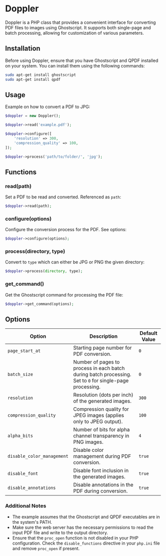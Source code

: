# Doppler 

Doppler is a PHP class that provides a convenient interface for converting PDF files to images using Ghostscript. It supports both single-page and batch processing, allowing for customization of various parameters.

## Installation

Before using Doppler, ensure that you have Ghostscript and QPDF installed on your system. You can install them using the following commands:

```bash
sudo apt-get install ghostscript
sudo apt-get install qpdf
```

## Usage
Example on how to convert a PDF to JPG:
```php
$doppler = new Doppler();

$doppler->read('example.pdf');

$doppler->configure([
    'resolution' => 300,
    'compression_quality' => 100,
]);

$doppler->process('path/to/folder/', 'jpg');
```

## Functions

### read(path)
Set a PDF to be read and converted. Referenced as `path`:
```php
$doppler->read(path);
```

### configure(options)
Configure the conversion process for the PDF. See options:
```php
$doppler->configure(options);
```

### process(directory, type)
Convert to `type` which can either be JPG or PNG the given directory:
```php
$doppler->process(directory, type);
```

### get_command()
Get the Ghostscript command for processing the PDF file:
```php
$doppler->get_command(options);
```

## Options
| Option                    | Description                                                                                              | Default Value               |
|---------------------------|----------------------------------------------------------------------------------------------------------|-----------------------------|
| `page_start_at`           | Starting page number for PDF conversion.                                                                 | `0`                         |
| `batch_size`              | Number of pages to process in each batch during batch processing. Set to `0` for single-page processing. | `0`                         |
| `resolution`              | Resolution (dots per inch) of the generated images.                                                      | `300`                       |
| `compression_quality`     | Compression quality for JPEG images (applies only to JPEG output).                                       | `100`                       |
| `alpha_bits`              | Number of bits for alpha channel transparency in PNG images.                                             | `4`                         |
| `disable_color_management`| Disable color management during PDF conversion.                                                          | `true`                      |
| `disable_font`            | Disable font inclusion in the generated images.                                                          | `true`                      |
| `disable_annotations`     | Disable annotations in the PDF during conversion.                                                        | `true`                      |


### Additional Notes

- The example assumes that the Ghostscript and QPDF executables are in the system's PATH.
- Make sure the web server has the necessary permissions to read the input PDF file and write to the output directory.
- Ensure that the `proc_open` function is not disabled in your PHP configuration. Check the `disable_functions` directive in your `php.ini` file and remove `proc_open` if present.
